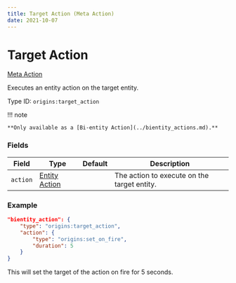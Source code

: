 ```yaml
---
title: Target Action (Meta Action)
date: 2021-10-07
---
```


# Target Action

[Meta Action](../meta_actions.md)

Executes an entity action on the target entity.

Type ID: `origins:target_action`

!!! note

    **Only available as a [Bi-entity Action](../bientity_actions.md).**

### Fields

Field  | Type | Default | Description
-------|------|---------|-------------
`action` | [Entity Action](../entity_actions.md) | | The action to execute on the target entity.

### Example

```json
"bientity_action": {
    "type": "origins:target_action",
    "action": {
        "type": "origins:set_on_fire",
        "duration": 5
    }
}
```

This will set the target of the action on fire for 5 seconds.
